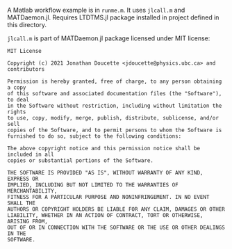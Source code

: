 A Matlab workflow example is in `runme.m`. It uses `jlcall.m` and MATDaemon.jl.
Requires LTDTMS.jl package installed in project defined in this directory.

`jlcall.m` is part of MATDaemon.jl package licensed under MIT license:

```
MIT License

Copyright (c) 2021 Jonathan Doucette <jdoucette@physics.ubc.ca> and contributors

Permission is hereby granted, free of charge, to any person obtaining a copy
of this software and associated documentation files (the "Software"), to deal
in the Software without restriction, including without limitation the rights
to use, copy, modify, merge, publish, distribute, sublicense, and/or sell
copies of the Software, and to permit persons to whom the Software is
furnished to do so, subject to the following conditions:

The above copyright notice and this permission notice shall be included in all
copies or substantial portions of the Software.

THE SOFTWARE IS PROVIDED "AS IS", WITHOUT WARRANTY OF ANY KIND, EXPRESS OR
IMPLIED, INCLUDING BUT NOT LIMITED TO THE WARRANTIES OF MERCHANTABILITY,
FITNESS FOR A PARTICULAR PURPOSE AND NONINFRINGEMENT. IN NO EVENT SHALL THE
AUTHORS OR COPYRIGHT HOLDERS BE LIABLE FOR ANY CLAIM, DAMAGES OR OTHER
LIABILITY, WHETHER IN AN ACTION OF CONTRACT, TORT OR OTHERWISE, ARISING FROM,
OUT OF OR IN CONNECTION WITH THE SOFTWARE OR THE USE OR OTHER DEALINGS IN THE
SOFTWARE.
```
